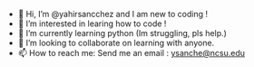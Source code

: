 - 👋 Hi, I’m @yahirsancchez and I am new to coding !
- 👀 I’m interested in learing how to code !
- 🌱 I’m currently learning python (Im struggling, pls help.)
- 💞️ I’m looking to collaborate on learning with anyone.
- 📫 How to reach me: Send me an email : ysanche@ncsu.edu

<!---
yahirsancchez/yahirsancchez is a ✨ special ✨ repository because its `README.md` (this file) appears on your GitHub profile.
You can click the Preview link to take a look at your changes.
--->
